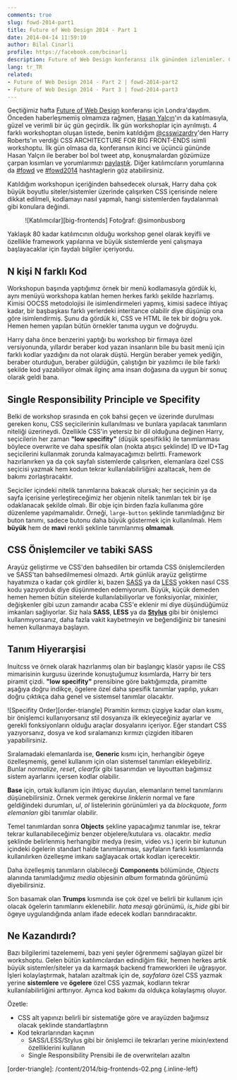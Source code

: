 ```yaml
---
comments: true
slug: fowd-2014-part1
title: Future of Web Design 2014 - Part 1
date: 2014-04-14 11:59:10
author: Bilal Cinarli
profile: https://facebook.com/bcinarli
description: Future of Web Design konferansı ilk gününden izlenimler. CSS Architure for Big Front-ends workshopu notları ve CSS kurgusu üzerine yeni fikirler
lang: tr_TR
related:
- Future of Web Design 2014 - Part 2 | fowd-2014-part2
- Future of Web Design 2014 - Part 3 | fowd-2014-part3
---
```

Geçtiğimiz hafta [Future of Web Design](http://futureofwebdesign.com/london-2014/) konferansı için Londra'daydım. Önceden haberleşmemiş olmamıza rağmen, [Hasan Yalçın](http://twitter.com/hasanyalcin)'ın da katılmasıyla, güzel ve verimli bir üç gün geçirdik. İlk gün workshoplar için ayrılmıştı. 4 farklı workshoptan oluşan listede, benim katıldığım [@csswizardry](https://twitter.com/csswizardry)'den Harry Roberts'ın verdiği CSS ARCHITECTURE FOR BIG FRONT-ENDS isimli workshoptu. İlk gün olmasa da, konferansın ikinci ve üçüncü gününde Hasan Yalçın ile beraber bol bol tweet atıp, konuşmalardan gözümüze çarpan kısımları ve yorumlarımızı [paylaştık](https://twitter.com/search?q=%40bcinarli%20%23fowd). Diğer katılımcıların yorumlarına da [#fowd](https://twitter.com/search?q=%23fowd) ve [#fowd2014](https://twitter.com/search?q=%23fowd2014) hashtaglerin göz atabilirsiniz.

Katıldığım workshopun içeriğinden bahsedecek olursak, Harry daha çok büyük boyutlu siteler/sistemler üzerinde çalışırken CSS içerisinde nelere dikkat edilmeli, kodlamayı nasıl yapmalı, hangi sistemlerden faydalanmalı gibi konulara değindi.

<figure markdown="1">
![Katılımcılar][big-frontends]
<span class="credits">Fotoğraf: @simonbusborg</span>
</figure>
Yaklaşık 80 kadar katılımcının olduğu workshop genel olarak keyifli ve özellikle framework yapılarına ve büyük sistemlerde yeni çalışmaya başlayacaklar için faydalı bilgiler içeriyordu.

## N kişi N farklı Kod
Workshopun başında yaptığımız örnek bir menü kodlamasıyla gördük ki, aynı menüyü workshopa katılan hemen herkes farklı şekilde hazırlamış. Kimisi OOCSS metodolojisi ile isimlendirmeleri yapmış, kimisi sadece ihtiyaç kadar, bir başbaşkası farklı yerlerdeki interitance olabilir diye düşünüp ona göre isimlendirmiş. Şunu da gördük ki, CSS ve HTML ile tek bir doğru yok. Hemen hemen yapılan bütün örnekler tanıma uygun ve doğruydu.

Harry daha önce benzerini yaptığı bu workshop bir firmaya özel versiyonunda, yıllardır beraber kod yazan insanların bile bu basit menü için farklı kodlar yazdığını da not olarak düştü. Hergün beraber yemek yediğin, beraber oturduğun, beraber güldüğün, çalıştığın bir yazılımcı ile bile farklı şekilde kod yazabiliyor olmak ilginç ama insan doğasına da uygun bir sonuç olarak geldi bana.

## Single Responsibility Principle ve Specifity
Belki de workshop sırasında en çok bahsi geçen ve üzerinde durulması gereken konu, CSS seçicilerinin kullanılması ve bunlara yapılacak tanımların niteliği üzerineydi. Özellikle CSS'in yetersiz bir dil olduğuna değinen Harry, seçicilerin her zaman __"low specifity"__ (düşük spesifiklik) ile tanımlanması böylece overwrite ve daha spesifik olan (nokta atışıcı şeklinde) ID ve ID+Tag seçicilerini kullanmak zorunda kalmayacağımızı belirtti. Framework hazırlanırken ya da çok sayfalı sistemlerde çalışırken, elemanlara özel CSS seçicisi yazmak hem kodun tekrar kullanılabilirliğini azaltacak, hem de bakımı zorlaştıracaktır.

Seçiciler içindeki nitelik tanımlarına bakacak olursak; her seçicinin ya da sayfa içerisine yerleştireceğimiz her objenin nitelik tanımları tek bir işe odaklanacak şekilde olmalı. Bir obje için birden fazla kullanıma göre düzenleme yapılmamalıdır. Örneği, `large-button` şeklinde tanımladığınız bir buton tanımı, sadece butonu daha büyük göstermek için kullanılmalı. Hem __büyük__ hem de __mavi__ renkli şeklinle tanımlanmış __olmamalı__.

## CSS Önişlemciler ve tabiki SASS
Arayüz geliştirme ve CSS'den bahsedilen bir ortamda CSS önişlemcilerden ve SASS'tan bahsedilmemesi olmazdı. Artık günlük arayüz geliştirme hayatımıza o kadar çok girdiler ki, bazen [SASS](http://sass-lang.com/) ya da [LESS](http://lesscss.org/) yokken nasıl CSS kodu yazıyorduk diye düşünmeden edemiyorum. Büyük, küçük demeden hemen hemen bütün sitelerde kullanılabiliyorlar ve fonksiyonlar, mixinler, değişkenler gibi uzun zamandır acaba CSS'e eklenir mi diye düşündüğümüz imkanları sağlıyorlar. Siz hala __SASS__, __LESS__ ya da __[Stylus](http://learnboost.github.io/stylus/)__ gibi bir önişlemci kullanmıyorsanız, daha fazla vakit kaybetmeyin ve beğendiğiniz bir tanesini hemen kullanmaya başlayın.

## Tanım Hiyerarşisi
Inuitcss ve örnek olarak hazırlanmış olan bir başlangıç klasör yapısı ile CSS mimarisinin kurgusu üzerinde konuştuğumuz kısımlarda, Harry bir ters piramit çizdi. __"low specifity"__ prensibine göre baktığımızda, piramitte aşağıya doğru indikçe, ögelere özel daha spesifik tanımlar yapılıp, yukarı doğru çıktıkça daha genel ve sistemsel tanımlar olacaktır.

![Specifity Order][order-triangle] Piramitin kırmızı çizgiye kadar olan kısmı, bir önişlemci kullanıyorsanız stil dosyanıza ilk ekleyeceğiniz ayarlar ve gerekli fonksiyonların olduğu araçlar dosyalarını içeriyor. Eğer standart CSS yazıyorsanız, dosya ve kod sıralamanızı kırmızı çizgiden itibaren yapabilirsiniz.

Sıralamadaki elemanlarda ise, __Generic__ kısmı için, herhangibir ögeye özelleşmemiş, genel kullanım için olan sistemsel tanımları ekleyebiliriz. Bunlar _normalize_, _reset_, _clearfix_ gibi tasarımdan ve layouttan bağımsız sistem ayarlarını içersen kodlar olabilir.

__Base__ için, ortak kullanım için ihtiyaç duyulan, elemanların temel tanımlarını düşünebilirsiniz. Örnek vermek gerekirse _linklerin_ normal ve fare geldiğindeki durumları, _ul_, _ol_ listelerinin görünümleri ya da _blockquote_, _form elemanları_ gibi tanımlar olabilir.

Temel tanımlardan sonra __Objects__ şekline yapacağımız tanımlar ise, tekrar tekrar kullanabileceğimiz benzer objelere/kutulara vs. olacaktır. _media_ şeklinde belirlenmiş herhangibir medya (resim, video vs.) içerin bir kutunun içindeki ögelerin standart halde tanımlanması, sayfaların farklı kısımlarında kullanılırken özelleşme imkanı sağlayacak ortak kodları içerecektir.

Daha özelleşmiş tanımların olabileceği __Components__ bölümünde, _Objects_ alanında tanımladığımız _media_ objesinin _album_ formatında görünümü diyebilirsiniz.

Son basamak olan __Trumps__ kısmında ise çok özel ve belirli bir kullanım için olacak ögelerin tanımlarını eklenebilir. _hata mesajı_ görünümü, _is_hide_ gibi bir ögeye uygulandığında anlam ifade edecek kodları barındıracaktır.


## Ne Kazandırdı?
Bazı bilgilerimi tazelememi, bazı yeni şeyler öğrenmemi sağlayan güzel bir workshoptu. Gelen bütün katılımcılardan edindiğim fikir, hemen herkes artık büyük sistemler/siteler ya da karmaşık backend frameworkleri ile uğraşıyor. İşleri kolaylaştırmak, hataları azaltmak için de, _sayfalara_ özel CSS yazmak yerine __sistemlere__ ve __ögelere__ özel CSS yazmak, kodların tekrar kullanılabilirliğini arttırıyor. Ayrıca kod bakımı da oldukça kolaylaşmış oluyor.

Özetle:

* CSS alt yapınızı belirli bir sistematiğe göre ve arayüzden bağımsız olacak şeklinde standartlaştırın
* Kod tekrarlarından kaçının
    - SASS/LESS/Stylus gibi bir önişlemci ile tekrarları yerine mixin/extend özelliklerini kullanın
    - Single Responsibility Prensibi ile de overwriteları azaltın


[big-frontends]: /content/2014/big-frontends-01.jpg
[order-triangle]: /content/2014/big-frontends-02.png {.inline-left}